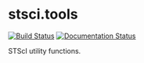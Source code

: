 # stsci.tools

[![Build Status](https://travis-ci.org/spacetelescope/stsci.tools.svg?branch=master)](https://travis-ci.org/spacetelescope/stsci.tools)
[![Documentation Status](https://readthedocs.org/projects/stscitools/badge/?version=latest)](http://stscitools.readthedocs.io/en/latest/?badge=latest)

STScI utility functions.
